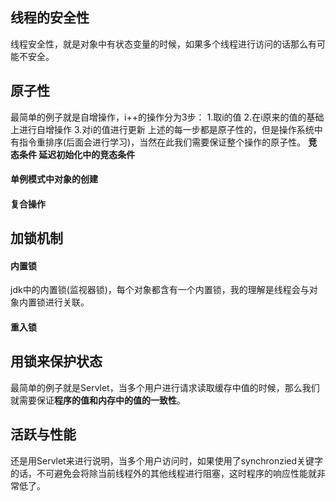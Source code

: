 ## 线程的安全性
线程安全性，就是对象中有状态变量的时候，如果多个线程进行访问的话那么有可能不安全。
## 原子性
最简单的例子就是自增操作，i++的操作分为3步：
1.取i的值
2.在i原来的值的基础上进行自增操作
3.对i的值进行更新
上述的每一步都是原子性的，但是操作系统中有指令重排序(后面会进行学习)，当然在此我们需要保证整个操作的原子性。
**竞态条件 延迟初始化中的竞态条件**
#### 单例模式中对象的创建
#### 复合操作

## 加锁机制
#### 内置锁
jdk中的内置锁(监视器锁)，每个对象都含有一个内置锁，我的理解是线程会与对象内置锁进行关联。

#### 重入锁

## 用锁来保护状态
最简单的例子就是Servlet，当多个用户进行请求读取缓存中值的时候，那么我们就需要保证**程序的值和内存中的值的一致性**。
## 活跃与性能
还是用Servlet来进行说明，当多个用户访问时，如果使用了synchronzied关键字的话，不可避免会将除当前线程外的其他线程进行阻塞，这时程序的响应性能就非常低了。
